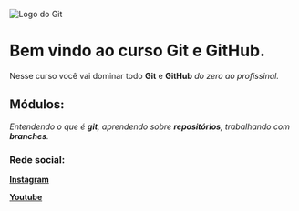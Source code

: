 ![Logo do Git](https://miro.medium.com/max/383/0*5g3mp6zgIoqprOgV.png)
# Bem vindo ao curso Git e GitHub.
Nesse curso você vai dominar todo **Git** e **GitHub** _do zero ao profissinal._

## Módulos:
_Entendendo o que é **git**, aprendendo sobre **repositórios**, trabalhando com **branches**._

### Rede social:
[**Instagram**](https://instagram.com/rafaelosama)

[**Youtube**](https:youtube,com/c/sujeitoprogramador)

